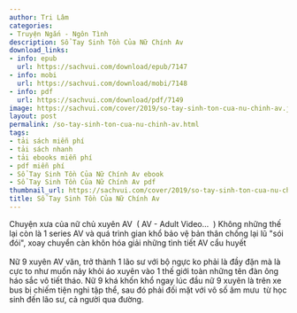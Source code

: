 ```yaml
---
author: Tri Lâm
categories:
- Truyện Ngắn - Ngôn Tình
description: Sổ Tay Sinh Tồn Của Nữ Chính Av
download_links:
- info: epub
  url: https://sachvui.com/download/epub/7147
- info: mobi
  url: https://sachvui.com/download/mobi/7148
- info: pdf
  url: https://sachvui.com/download/pdf/7149
image: https://sachvui.com/cover/2019/so-tay-sinh-ton-cua-nu-chinh-av.jpg
layout: post
permalink: /so-tay-sinh-ton-cua-nu-chinh-av.html
tags:
- tải sách miễn phí
- tải sách nhanh
- tải ebooks miễn phí
- pdf miễn phí
- Sổ Tay Sinh Tồn Của Nữ Chính Av ebook
- Sổ Tay Sinh Tồn Của Nữ Chính Av pdf
thumbnail_url: https://sachvui.com/cover/2019/so-tay-sinh-ton-cua-nu-chinh-av.jpg
title: Sổ Tay Sinh Tồn Của Nữ Chính Av
---
```


 <div class="item-desc text-justify"> <p>Chuyện xưa của nữ chủ xuyên AV  ( AV - Adult Video...  ) Không những thế lại còn là 1 series AV và quá trình gian khổ bảo vệ bản thân chống lại lũ "sói đói", xoay chuyển càn khôn hóa giải những tình tiết AV cẩu huyết  <br><br>Nữ 9 xuyên AV văn, trở thành 1 lão sư với bộ ngực ko phải là đầy đặn mà là cực to như muốn nảy khỏi áo xuyên vào 1 thế giới toàn những tên đàn ông háo sắc vô tiết tháo. Nữ 9 khá khốn khổ ngay lúc đầu nữ 9 xuyên là trên xe bus bị chiếm tiện nghi tập thể, sau đó phải đối mặt với vô số âm mưu  từ học sinh đến lão sư, cả người qua đường. </p> </div>